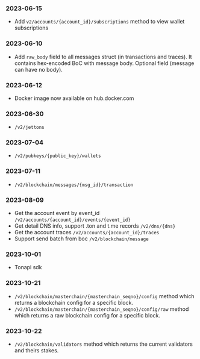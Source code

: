 ### 2023-06-15
- Add `v2/accounts/{account_id}/subscriptions` method to view wallet subscriptions

### 2023-06-10
- Add `raw_body` field to all messages struct (in transactions and traces). It contains hex-encoded BoC with message body. Optional field (message can have no body). 

### 2023-06-12
- Docker image now available on hub.docker.com

### 2023-06-30
- `/v2/jettons`

### 2023-07-04 
- `/v2/pubkeys/{public_key}/wallets`

### 2023-07-11
- `/v2/blockchain/messages/{msg_id}/transaction`

### 2023-08-09
- Get the account event by event_id `/v2/accounts/{account_id}/events/{event_id}`
- Get detail DNS info, support .ton and t.me records `/v2/dns/{dns}`
- Get the account traces `/v2/accounts/{account_id}/traces`
- Support send batch from boc `/v2/blockchain/message`

### 2023-10-01
- Tonapi sdk

### 2023-10-21
- `/v2/blockchain/masterchain/{masterchain_seqno}/config` method which returns a blockchain config for a specific block.
- `/v2/blockchain/masterchain/{masterchain_seqno}/config/raw` method which returns a raw blockchain config for a specific block.

### 2023-10-22
- `/v2/blockchain/validators` method which returns the current validators and theirs stakes.
